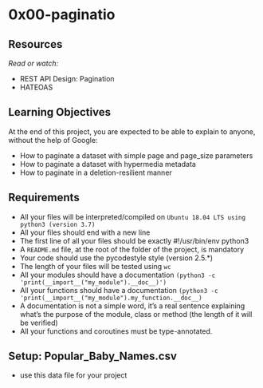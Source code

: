 # 0x00-paginatio


## Resources
*Read or watch:*

+ REST API Design: Pagination
+ HATEOAS

## Learning Objectives

At the end of this project, you are expected to be able to explain to anyone, without the help of Google:

+ How to paginate a dataset with simple page and page_size parameters
+ How to paginate a dataset with hypermedia metadata
+ How to paginate in a deletion-resilient manner

## Requirements
+ All your files will be interpreted/compiled on ```Ubuntu 18.04 LTS using python3 (version 3.7)```
+ All your files should end with a new line
+ The first line of all your files should be exactly #!/usr/bin/env python3
+ A ```README.md``` file, at the root of the folder of the project, is mandatory
+ Your code should use the pycodestyle style (version 2.5.*)
+ The length of your files will be tested using ```wc```
+ All your modules should have a documentation ```(python3 -c 'print(__import__("my_module").__doc__)')```
+ All your functions should have a documentation ```(python3 -c 'print(__import__("my_module").my_function.__doc__)```
+ A documentation is not a simple word, it’s a real sentence explaining what’s the purpose of the module, class or method (the length of it will be verified)
+ All your functions and coroutines must be type-annotated.
## Setup: Popular_Baby_Names.csv
+ use this data file for your project

